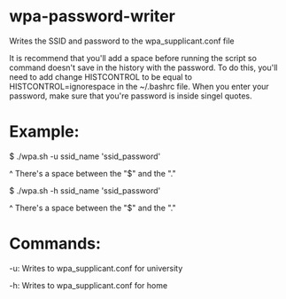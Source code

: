 # wpa-password-writer
Writes the SSID and password to the wpa_supplicant.conf file

It is recommend that you'll add a space before running the script so command doesn't save in the history with the password. To do this, you'll need to add change HISTCONTROL to be equal to HISTCONTROL=ignorespace in the ~/.bashrc file. When you enter your password, make sure that you're password is inside singel quotes.

Example:
====================================
$ ./wpa.sh -u ssid_name 'ssid_password'

 ^ There's a space between the "$" and the "."

$ ./wpa.sh -h ssid_name 'ssid_password'

  ^ There's a space between the "$" and the "."

Commands:
====================================
-u: Writes to wpa_supplicant.conf for university

-h: Writes to wpa_supplicant.conf for home
